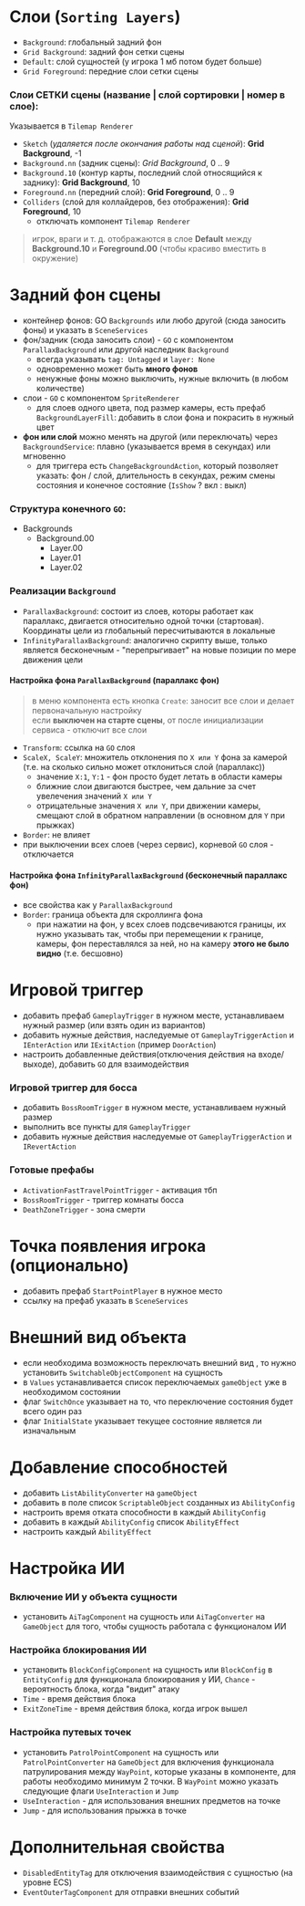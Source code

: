 # Слои (`Sorting Layers`)

-   `Background`: глобальный задний фон
-   `Grid Background`: задний фон сетки сцены
-   `Default`: слой сущностей (у игрока 1 мб потом будет больше)
-   `Grid Foreground`: передние слои сетки сцены

### Слои СЕТКИ сцены (название | слой сортировки | номер в слое):

Указывается в `Tilemap Renderer`

-   `Sketch` (_удаляется после окончания работы над сценой_): **Grid Background**, -1
-   `Background.nn` (задник сцены): _Grid Background_, 0 .. 9
-   `Background.10` (контур карты, последний слой относящийся к заднику): **Grid Background**, 10
-   `Foreground.nn` (передний слой): **Grid Foreground**, 0 .. 9
-   `Colliders` (слой для коллайдеров, без отображения): **Grid Foreground**, 10
    -   отключать компонент `Tilemap Renderer`

> игрок, враги и т. д. отображаются в слое **Default** между **Background.10** и **Foreground.00** (чтобы красиво вместить в окружение)

# Задний фон сцены

-   контейнер фонов: GO `Backgrounds` или любо другой (сюда заносить фоны) и указать в `SceneServices`
-   фон/задник (сюда заносить слои) - `GO` с компонентом `ParallaxBackground` или другой наследник `Background`
    -   всегда указывать `tag: Untagged` и `layer: None`
    -   одновременно может быть **много фонов**
    -   ненужные фоны можно выключить, нужные включить (в любом количестве)
-   слои - `GO` с компонентом `SpriteRenderer`
    -   для слоев одного цвета, под размер камеры, есть префаб `BackgroundLayerFill`: добавить в слои фона и покрасить в нужный цвет
-   **фон или слой** можно менять на другой (или переключать) через `BackgroundService`: плавно (указывается время в секундах) или мгновенно
    -   для триггера есть `ChangeBackgroundAction`, который позволяет указать: фон / слой, длительность в секундах, режим смены состояния и конечное состояние (`IsShow` ? вкл : выкл)

### Структура конечного `GO`:

-   Backgrounds
    -   Background.00
        -   Layer.00
        -   Layer.01
        -   Layer.02

### Реализации `Background`

-   `ParallaxBackground`: состоит из слоев, которы работает как параллакс, двигается относительно одной точки (стартовая). Координаты цели из глобальный пересчитываются в локальные
-   `InfinityParallaxBackground`: аналогично скрипту выше, только является бесконечным - "перепрыгивает" на новые позиции по мере движения цели

#### Настройка фона `ParallaxBackground` (параллакс фон)

> в меню компонента есть кнопка `Create`: заносит все слои и делает первоначальную настройку  
> если **выключен на старте сцены**, от после инициализации сервиса - отключит все слои

-   `Transform`: ссылка на `GO` слоя
-   `ScaleX, ScaleY`: множитель отклонения по `X или Y` фона за камерой (т.е. на сколько сильно может отклониться слой (параллакс))
    -   значение `X:1`, `Y:1` - фон просто будет летать в области камеры
    -   ближние слои двигаются быстрее, чем дальние за счет увелечения значений `X или Y`
    -   отрицательные значения `X или Y`, при движении камеры, смещают слой в обратном направлении (в основном для `Y` при прыжках)
-   `Border`: не влияет
-   при выключении всех слоев (через сервис), корневой `GO` слоя - отключается

#### Настройка фона `InfinityParallaxBackground` (бесконечный параллакс фон)

-   все свойства как у `ParallaxBackground`
-   `Border`: граница объекта для скроллинга фона
    -   при нажатии на фон, у всех слоев подсвечиваются границы, их нужно указывать так, чтобы при перемещении к границе, камеры, фон переставлялся за ней, но на камеру **этого не было видно** (т.е. бесшовно)

# Игровой триггер

-   добавить префаб `GameplayTrigger` в нужном месте, устанавливаем нужный размер (или взять один из вариантов)
-   добавить нужные действия, наследуемые от `GameplayTriggerAction` и `IEnterAction` или `IExitAction` (пример `DoorAction`)
-   настроить добавленные действия(отключения действия на входе/выходе), добавить `GO` для взаимодействия

### Игровой триггер для босса

-   добавить `BossRoomTrigger` в нужном месте, устанавливаем нужный размер
-   выполнить все пункты для `GameplayTrigger`
-   добавить нужные действия наследуемые от `GameplayTriggerAction` и `IRevertAction`

### Готовые префабы

-   `ActivationFastTravelPointTrigger` - активация тбп
-   `BossRoomTrigger` - триггер комнаты босса
-   `DeathZoneTrigger` - зона смерти

# Точка появления игрока (опционально)

-   добавить префаб `StartPointPlayer` в нужное место
-   ссылку на префаб указать в `SceneServices`

# Внешний вид объекта

-   если необходима возможность переключать внешний вид , то нужно установить `SwitchableObjectComponent` на сущность
-   в `Values` устанавливается список переключаемых `gameObject` уже в необходимом состоянии
-   флаг `SwitchOnce` указывает на то, что переключение состояния будет всего один раз
-   флаг `InitialState` указывает текущее состояние является ли изначальным

# Добавление способностей

- добавить `ListAbilityConverter` на `gameObject`
- добавить в поле список `ScriptableObject` созданных из `AbilityConfig`
- настроить время отката способности в каждый `AbilityConfig` 
- добавить в каждый `AbilityConfig` список `AbilityEffect`
- настроить каждый `AbilityEffect`

# Настройка ИИ

### Включение ИИ у объекта сущности

-   установить `AiTagComponent` на сущность или `AiTagConverter` на `GameObject` для того, чтобы сущность работала с функционалом ИИ

### Настройка блокирования ИИ

-   установить `BlockConfigComponent` на сущность или `BlockConfig` в `EntityConfig` для функционала блокирования у ИИ, `Chance` - вероятность блока, когда "видит" атаку
-   `Time` - время действия блока
-   `ExitZoneTime` - время действия блока, когда игрок вышел

### Настройка путевых точек

-   установить `PatrolPointComponent` на сущность или `PatrolPointConverter` на `GameObject` для включения функционала патрулирования между `WayPoint`, которые указаны в компоненте, для работы необходимо минимум 2 точки. В `WayPoint` можно указать следующие флаги `UseInteraction` и `Jump`
-   `UseInteraction` - для использования внешних предметов на точке
-   `Jump` - для использования прыжка в точке

# Дополнительная свойства

-   `DisabledEntityTag` для отключения взаимодействия c сущностью (на уровне ECS)
-   `EventOuterTagComponent` для отправки внешних событий
